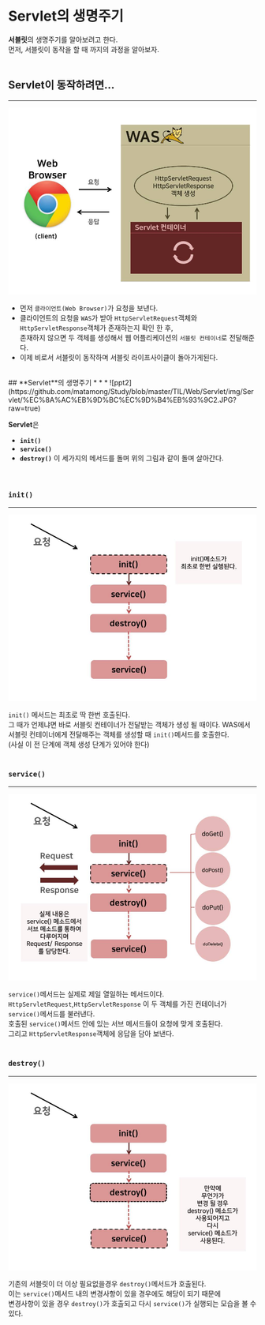 # Servlet의 생명주기

**서블릿**의 생명주기를 알아보려고 한다.<br>
먼저, 서블릿이 동작을 할 때 까지의 과정을 알아보자.<br>
<br>

## **Servlet**이 동작하려면...<br>
* * *
![ppt1](https://github.com/matamong/Study/blob/master/TIL/Web/Servlet/img/Servlet/%EC%8A%AC%EB%9D%BC%EC%9D%B4%EB%93%9C1.JPG?raw=true)

- 먼저 `클라이언트(Web Browser)`가 요청을 보낸다.
- 클라이언트의 요청을 `WAS`가 받아 `HttpServletRequest`객체와 `HttpServletResponse`객체가 존재하는지 확인 한 후,<br>
  존재하지 않으면 두 객체를 생성해서 웹 어플리케이션의 `서블릿 컨테이너`로 전달해준다.
- 이제 비로서 서블릿이 동작하며 서블릿 라이프사이클이 돌아가게된다.<br>
<br>
## **Servlet**의 생명주기
* * *
![ppt2](https://github.com/matamong/Study/blob/master/TIL/Web/Servlet/img/Servlet/%EC%8A%AC%EB%9D%BC%EC%9D%B4%EB%93%9C2.JPG?raw=true)

**Servlet**은 
- **`init()`**
- **`service()`**
- **`destroy()`**
이 세가지의 메서드를 돌며 위의 그림과 같이 돌며 살아간다.<br>
<br>

### **`init()`**<br>
* * *
![init()ppt](https://github.com/matamong/Study/blob/master/TIL/Web/Servlet/img/Servlet/%EC%8A%AC%EB%9D%BC%EC%9D%B4%EB%93%9C3.JPG?raw=true)

`init()` 메서드는 최초로 딱 한번 호출된다.<br>
그 때가 언제냐면 바로 서블릿 컨테이너가 전달받는 객체가 생성 될 때이다.
WAS에서 서블릿 컨테이너에게 전달해주는 객체를 생성할 때  `init()`메서드를 호출한다.<br>
(사실 이 전 단계에 객체 생성 단계가 있어야 한다)<br>
<br>

### **`service()`**<br>
* * *
![service()ppt](https://github.com/matamong/Study/blob/master/TIL/Web/Servlet/img/Servlet/%EC%8A%AC%EB%9D%BC%EC%9D%B4%EB%93%9C4.JPG?raw=true)

`service()`메서드는 실제로 제일 열일하는 메서드이다.<br>
`HttpServletRequest`,`HttpServletResponse` 이 두 객체를 가진 컨테이너가 `service()`메서드를 불러낸다.<br>
호출된 `service()`메서드 안에 있는 서브 메서드들이 요청에 맞게 호출된다.<br>
그리고 `HttpServletResponse`객체에 응답을 담아 보낸다.<br>
<br>

### **`destroy()`**<br>
* * *
![service()ppt](https://github.com/matamong/Study/blob/master/TIL/Web/Servlet/img/Servlet/%EC%8A%AC%EB%9D%BC%EC%9D%B4%EB%93%9C5.JPG?raw=true)

기존의 서블릿이 더 이상 필요없을경우 `destroy()`메서드가 호출된다.<br>
이는 `service()`메서드 내의 변경사항이 있을 경우에도 해당이 되기 때문에<br>
변경사항이 있을 경우 `destroy()`가 호출되고 다시 `service()`가 실행되는 모습을 볼 수 있다.<br>




 
